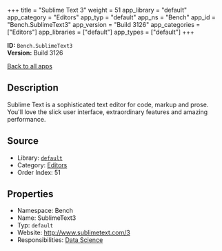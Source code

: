 ﻿+++
title = "Sublime Text 3"
weight = 51
app_library = "default"
app_category = "Editors"
app_typ = "default"
app_ns = "Bench"
app_id = "Bench.SublimeText3"
app_version = "Build 3126"
app_categories = ["Editors"]
app_libraries = ["default"]
app_types = ["default"]
+++

**ID:** `Bench.SublimeText3`  
**Version:** Build 3126  
<!--more-->

[Back to all apps](/apps/)

## Description
Sublime Text is a sophisticated text editor for code, markup and prose.
You'll love the slick user interface, extraordinary features and amazing performance.

## Source

* Library: [`default`](/app_libraries/default)
* Category: [Editors](/app_categories/editors)
* Order Index: 51

## Properties

* Namespace: Bench
* Name: SublimeText3
* Typ: `default`
* Website: <http://www.sublimetext.com/3>
* Responsibilities: [Data Science](/apps/Bench.Group.DataScience)

